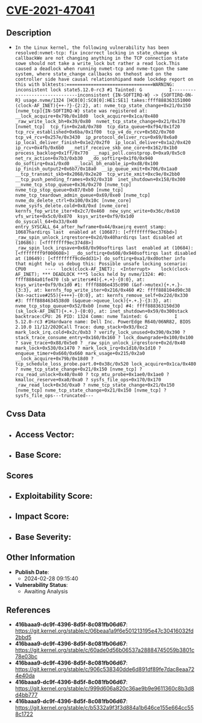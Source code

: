 
# [CVE-2021-47041](https://cve.mitre.org/cgi-bin/cvename.cgi?name=CVE-2021-47041)

## Description

- `In the Linux kernel, the following vulnerability has been resolved:nvmet-tcp: fix incorrect locking in state_change sk callbackWe are not changing anything in the TCP connection state sowe should not take a write_lock but rather a read lock.This caused a deadlock when running nvmet-tcp and nvme-tcpon the same system, where state_change callbacks on thehost and on the controller side have causal relationshipand made lockdep report on this with blktests:================================WARNING: inconsistent lock state5.12.0-rc3 #1 Tainted: G          I--------------------------------inconsistent {IN-SOFTIRQ-W} -> {SOFTIRQ-ON-R} usage.nvme/1324 [HC0[0]:SC0[0]:HE1:SE1] takes:ffff888363151000 (clock-AF_INET){++-?}-{2:2}, at: nvme_tcp_state_change+0x21/0x150 [nvme_tcp]{IN-SOFTIRQ-W} state was registered at:  __lock_acquire+0x79b/0x18d0  lock_acquire+0x1ca/0x480  _raw_write_lock_bh+0x39/0x80  nvmet_tcp_state_change+0x21/0x170 [nvmet_tcp]  tcp_fin+0x2a8/0x780  tcp_data_queue+0xf94/0x1f20  tcp_rcv_established+0x6ba/0x1f00  tcp_v4_do_rcv+0x502/0x760  tcp_v4_rcv+0x257e/0x3430  ip_protocol_deliver_rcu+0x69/0x6a0  ip_local_deliver_finish+0x1e2/0x2f0  ip_local_deliver+0x1a2/0x420  ip_rcv+0x4fb/0x6b0  __netif_receive_skb_one_core+0x162/0x1b0  process_backlog+0x1ff/0x770  __napi_poll.constprop.0+0xa9/0x5c0  net_rx_action+0x7b3/0xb30  __do_softirq+0x1f0/0x940  do_softirq+0xa1/0xd0  __local_bh_enable_ip+0xd8/0x100  ip_finish_output2+0x6b7/0x18a0  __ip_queue_xmit+0x706/0x1aa0  __tcp_transmit_skb+0x2068/0x2e20  tcp_write_xmit+0xc9e/0x2bb0  __tcp_push_pending_frames+0x92/0x310  inet_shutdown+0x158/0x300  __nvme_tcp_stop_queue+0x36/0x270 [nvme_tcp]  nvme_tcp_stop_queue+0x87/0xb0 [nvme_tcp]  nvme_tcp_teardown_admin_queue+0x69/0xe0 [nvme_tcp]  nvme_do_delete_ctrl+0x100/0x10c [nvme_core]  nvme_sysfs_delete.cold+0x8/0xd [nvme_core]  kernfs_fop_write_iter+0x2c7/0x460  new_sync_write+0x36c/0x610  vfs_write+0x5c0/0x870  ksys_write+0xf9/0x1d0  do_syscall_64+0x33/0x40  entry_SYSCALL_64_after_hwframe+0x44/0xaeirq event stamp: 10687hardirqs last  enabled at (10687): [<ffffffff9ec376bd>] _raw_spin_unlock_irqrestore+0x2d/0x40hardirqs last disabled at (10686): [<ffffffff9ec374d8>] _raw_spin_lock_irqsave+0x68/0x90softirqs last  enabled at (10684): [<ffffffff9f000608>] __do_softirq+0x608/0x940softirqs last disabled at (10649): [<ffffffff9cdedd31>] do_softirq+0xa1/0xd0other info that might help us debug this: Possible unsafe locking scenario:       CPU0       ----  lock(clock-AF_INET);  <Interrupt>    lock(clock-AF_INET); *** DEADLOCK ***5 locks held by nvme/1324: #0: ffff8884a01fe470 (sb_writers#4){.+.+}-{0:0}, at: ksys_write+0xf9/0x1d0 #1: ffff8886e435c090 (&of->mutex){+.+.}-{3:3}, at: kernfs_fop_write_iter+0x216/0x460 #2: ffff888104d90c38 (kn->active#255){++++}-{0:0}, at: kernfs_remove_self+0x22d/0x330 #3: ffff8884634538d0 (&queue->queue_lock){+.+.}-{3:3}, at: nvme_tcp_stop_queue+0x52/0xb0 [nvme_tcp] #4: ffff888363150d30 (sk_lock-AF_INET){+.+.}-{0:0}, at: inet_shutdown+0x59/0x300stack backtrace:CPU: 26 PID: 1324 Comm: nvme Tainted: G          I       5.12.0-rc3 #1Hardware name: Dell Inc. PowerEdge R640/06NR82, BIOS 2.10.0 11/12/2020Call Trace: dump_stack+0x93/0xc2 mark_lock_irq.cold+0x2c/0xb3 ? verify_lock_unused+0x390/0x390 ? stack_trace_consume_entry+0x160/0x160 ? lock_downgrade+0x100/0x100 ? save_trace+0x88/0x5e0 ? _raw_spin_unlock_irqrestore+0x2d/0x40 mark_lock+0x530/0x1470 ? mark_lock_irq+0x1d10/0x1d10 ? enqueue_timer+0x660/0x660 mark_usage+0x215/0x2a0 __lock_acquire+0x79b/0x18d0 ? tcp_schedule_loss_probe.part.0+0x38c/0x520 lock_acquire+0x1ca/0x480 ? nvme_tcp_state_change+0x21/0x150 [nvme_tcp] ? rcu_read_unlock+0x40/0x40 ? tcp_mtu_probe+0x1ae0/0x1ae0 ? kmalloc_reserve+0xa0/0xa0 ? sysfs_file_ops+0x170/0x170 _raw_read_lock+0x3d/0xa0 ? nvme_tcp_state_change+0x21/0x150 [nvme_tcp] nvme_tcp_state_change+0x21/0x150 [nvme_tcp] ? sysfs_file_ops---truncated---`

## Cvss Data

- **Access Vector**:
  - 
- **Base Score**:
  - 

## Scores

- **Exploitability Score**:
  - 
- **Impact Score**:
  - 
- **Base Severity**:
  - 

## Other Information

- **Publish Date**:
  - 2024-02-28 09:15:40
- **Vulnerability Status**:
  - Awaiting Analysis

## References

- **416baaa9-dc9f-4396-8d5f-8c081fb06d67**: https://git.kernel.org/stable/c/06beaa1a9f6e501213195e47c30416032fd2bbd5
- **416baaa9-dc9f-4396-8d5f-8c081fb06d67**: https://git.kernel.org/stable/c/60ade0d56b06537a28884745059b3801c78e03bc
- **416baaa9-dc9f-4396-8d5f-8c081fb06d67**: https://git.kernel.org/stable/c/906c538340dde6d891df89fe7dac8eaa724e40da
- **416baaa9-dc9f-4396-8d5f-8c081fb06d67**: https://git.kernel.org/stable/c/999d606a820c36ae9b9e9611360c8b3d8d4bb777
- **416baaa9-dc9f-4396-8d5f-8c081fb06d67**: https://git.kernel.org/stable/c/b5332a9f3f3d884a1b646ce155e664cc558c1722
